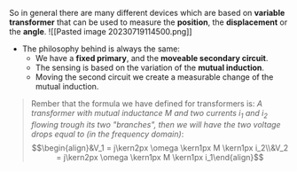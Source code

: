So in general there are many different devices which are based on **variable transformer** that can be used to measure the **position**, the **displacement** or the **angle**. 
![[Pasted image 20230719114500.png]]
- The philosophy behind is always the same:
	- We have a **fixed primary**, and the **moveable secondary circuit**. 
	- The sensing is based on the variation of the **mutual induction**.
	- Moving the second circuit we create a measurable change of the mutual induction.

> Rember that the formula we have defined for transformers is: 
> *A transformer with mutual inductance $M$ and two currents $i_1$ and $i_2$ flowing trough its two "branches", then we will have the two voltage drops equal to (in the frequency domain)*:$$\begin{align}&V_1 = j\kern2px \omega \kern1px M \kern1px i_2\\&V_2 = j\kern2px \omega \kern1px M \kern1px i_1\end{align}$$
